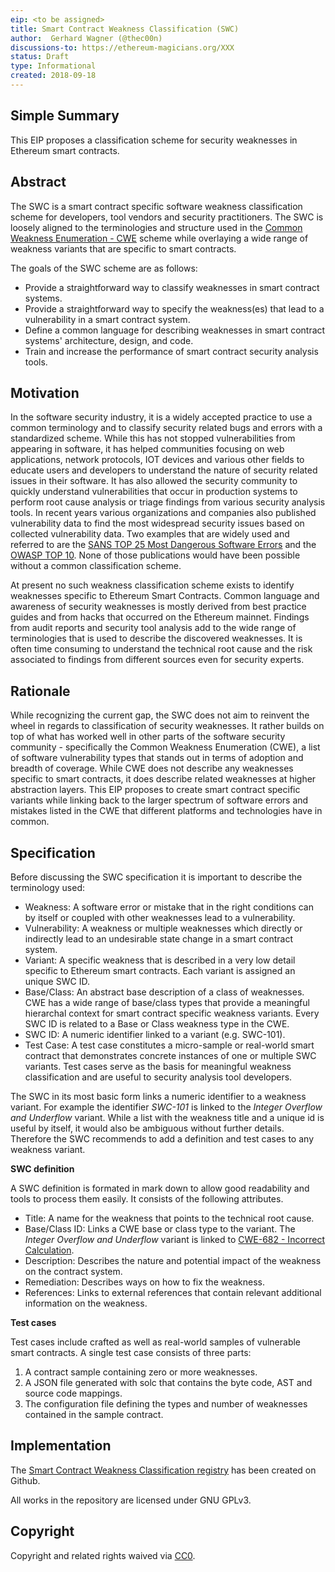 ```yaml
---
eip: <to be assigned>
title: Smart Contract Weakness Classification (SWC)
author:  Gerhard Wagner (@thec00n)
discussions-to: https://ethereum-magicians.org/XXX
status: Draft
type: Informational
created: 2018-09-18
---
```


<!--You can leave these HTML comments in your merged EIP and delete the visible duplicate text guides, they will not appear and may be helpful to refer to if you edit it again. This is the suggested template for new EIPs. Note that an EIP number will be assigned by an editor. When opening a pull request to submit your EIP, please use an abbreviated title in the filename, `eip-draft_title_abbrev.md`. The title should be 44 characters or less.-->

## Simple Summary

This EIP proposes a classification scheme for security weaknesses in Ethereum smart contracts. 

## Abstract
<!--A short (~200 word) description of the technical issue being addressed.-->

The SWC is a smart contract specific software weakness classification scheme for developers, tool vendors and security practitioners. The SWC is loosely aligned to the terminologies and structure used in the [Common Weakness Enumeration - CWE](https://cwe.mitre.org) scheme while overlaying a wide range of weakness variants that are specific to smart contracts.

The goals of the SWC scheme are as follows:

- Provide a straightforward way to classify weaknesses in smart contract systems.
- Provide a straightforward way to specify the weakness(es) that lead to a vulnerability in a smart contract system. 
- Define a common language for describing weaknesses in smart contract systems' architecture, design, and code.
- Train and increase the performance of smart contract security analysis tools.


## Motivation
<!--The motivation is critical for EIPs that want to change the Ethereum protocol. It should clearly explain why the existing protocol specification is inadequate to address the problem that the EIP solves. EIP submissions without sufficient motivation may be rejected outright.-->

In the software security industry, it is a widely accepted practice to use a common terminology and to classify security related bugs and errors with a standardized scheme. While this has not stopped vulnerabilities from appearing in software, it has helped communities focusing on web applications, network protocols, IOT devices and various other fields to educate users and developers to understand the nature of security related issues in their software. It has also allowed the security community to quickly understand vulnerabilities that occur in production systems to perform root cause analysis or triage findings from various security analysis tools. In recent years various organizations and companies also published vulnerability data to find the most widespread security issues based on collected vulnerability data. Two examples that are widely used and referred to are the [SANS TOP 25 Most Dangerous Software Errors](https://www.sans.org/top25-software-errors) and the [OWASP TOP 10](https://www.owasp.org/index.php/Top_10-2017_Top_10). None of those publications would have been possible without a common classification scheme. 

At present no such weakness classification scheme exists to identify weaknesses specific to Ethereum Smart Contracts. Common language and awareness of security weaknesses is mostly derived from best practice guides and from hacks that occurred on the Ethereum mainnet. Findings from audit reports and security tool analysis add to the wide range of terminologies that is used to describe the discovered weaknesses. It is often time consuming to understand the technical root cause and the risk associated to findings from different sources even for security experts. 

## Rationale 

While recognizing the current gap, the SWC does not aim to reinvent the wheel in regards to classification of security weaknesses. It rather builds on top of what has worked well in other parts of the software security community -  specifically the Common Weakness Enumeration (CWE), a list of software vulnerability types that stands out in terms of adoption and breadth of coverage. While CWE does not describe any weaknesses specific to smart contracts, it does describe related weaknesses at higher abstraction layers. This EIP proposes to create smart contract specific variants while linking back to the larger spectrum of software errors and mistakes listed in the CWE that different platforms and technologies have in common. 

## Specification
<!--The technical specification should describe the syntax and semantics of any new feature. The specification should be detailed enough to allow competing, interoperable implementations for any of the current Ethereum platforms (go-ethereum, parity, cpp-ethereum, ethereumj, ethereumjs, and [others](https://github.com/ethereum/wiki/wiki/Clients)).-->

Before discussing the SWC specification it is important to describe the terminology used:

- Weakness: A software error or mistake that in the right conditions can by itself or coupled with other weaknesses lead to a vulnerability. 
- Vulnerability: A weakness or multiple weaknesses which directly or indirectly lead to an undesirable state change in a smart contract system. 
- Variant: A specific weakness that is described in a very low detail specific to Ethereum smart contracts. Each variant is assigned an unique SWC ID.
- Base/Class: An abstract base description of a class of weaknesses. CWE has a wide range of base/class types that provide a meaningful hierarchal context for smart contract specific weakness variants. Every SWC ID is related to a Base or Class weakness type in the CWE.
- SWC ID: A numeric identifier linked to a variant (e.g. SWC-101).
- Test Case: A test case constitutes a micro-sample or real-world smart contract that demonstrates concrete instances of one or multiple SWC variants. Test cases serve as the basis for meaningful weakness classification and are useful to security analysis tool developers.

The SWC in its most basic form links a numeric identifier to a weakness variant. For example the identifier _SWC-101_ is linked to the _Integer Overflow and Underflow_ variant. While a list with the weakness title and a unique id is useful by itself, it would also be ambiguous without further details. Therefore the SWC recommends to add a definition and test cases to any weakness variant.

**SWC definition**  

A SWC definition is formated in mark down to allow good readability and tools to process them easily. It consists of the following attributes. 

- Title: A name for the weakness that points to the technical root cause.
- Base/Class ID: Links a CWE base or class type to the variant. The _Integer Overflow and Underflow_ variant is linked to [CWE-682 - Incorrect Calculation](https://cwe.mitre.org/data/definitions/682.html).
- Description: Describes the nature and potential impact of the weakness on the contract system. 
- Remediation: Describes ways on how to fix the weakness. 
- References: Links to external references that contain relevant additional information on the weakness.

**Test cases**

Test cases include crafted as well as real-world samples of vulnerable smart contracts. A single test case consists of three parts:

1. A contract sample containing zero or more weaknesses. 
2. A JSON file generated with solc that contains the byte code, AST and source code mappings. 
3. The configuration file defining the types and number of weaknesses contained in the sample contract. 

## Implementation
<!--The implementations must be completed before any EIP is given status "Final", but it need not be completed before the EIP is accepted. While there is merit to the approach of reaching consensus on the specification and rationale before writing code, the principle of "rough consensus and running code" is still useful when it comes to resolving many discussions of API details.-->

The [Smart Contract Weakness Classification registry](https://github.com/SmartContractSecurity/SWC-registry) has been created on Github. 

All works in the repository are licensed under GNU GPLv3. 

## Copyright
Copyright and related rights waived via [CC0](https://creativecommons.org/publicdomain/zero/1.0/).
